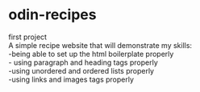 # odin-recipes
first project
<br>
A simple recipe website that will demonstrate my skills:
<br>
    -being able to set up the html boilerplate properly
    <br>
    - using paragraph and heading tags properly
    <br>
    -using unordered and ordered lists properly
    <br>
    -using links and images tags properly